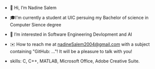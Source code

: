 - 👋 Hi, I’m Nadine Salem
- 🎓I'm currently a student at UIC persuing my Bachelor of science in Computer Sience degree

- 👀 I’m interested in Software Engineering Devlopment and AI
- ✉️ How to reach me at nadineSalem2004@gmail.com with a subject containing "GitHub: ..."! It will be a pleasure to talk with you!
- skills: C, C++, MATLAB, Microsoft Office, Adobe Creative Suite.

<!---
nadinesalem210/nadinesalem210 is a ✨ special ✨ repository because its `README.md` (this file) appears on your GitHub profile.
You can click the Preview link to take a look at your changes.
--->
